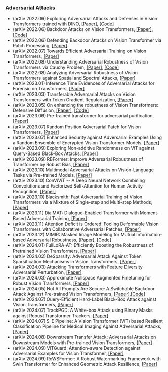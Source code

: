 ### Adversarial Attacks
- (arXiv 2022.06) Exploring Adversarial Attacks and Defenses in Vision Transformers trained with DINO, [[Paper]](https://arxiv.org/pdf/2206.06761.pdf), [[Code]](https://github.com/thobauma/AADefDINO)
- (arXiv 2022.06) Backdoor Attacks on Vision Transformers, [[Paper]](https://arxiv.org/pdf/2206.08477.pdf), [[Code]](https://github.com/UCDvision/backdoor_transformer.git)
- (arXiv 2022.06) Defending Backdoor Attacks on Vision Transformer via Patch Processing, [[Paper]](https://arxiv.org/pdf/2206.12381.pdf)
- (arXiv 2022.07) Towards Efficient Adversarial Training on Vision Transformers, [[Paper]](https://arxiv.org/pdf/2207.10498.pdf)
- (arXiv 2022.08) Understanding Adversarial Robustness of Vision Transformers via Cauchy Problem, [[Paper]](https://arxiv.org/pdf/2208.00906.pdf), [[Code]](https://github.com/TrustAI/ODE4RobustViT)
- (arXiv 2022.08) Analyzing Adversarial Robustness of Vision Transformers against Spatial and Spectral Attacks, [[Paper]](https://arxiv.org/pdf/2208.09602.pdf)
- (arXiv 2023.01) Inference Time Evidences of Adversarial Attacks for Forensic on Transformers, [[Paper]](https://arxiv.org/pdf/2301.13356.pdf)
- (arXiv 2023.03) Transferable Adversarial Attacks on Vision Transformers with Token Gradient Regularization, [[Paper]](https://arxiv.org/pdf/2303.15754.pdf)
- (arXiv 2023.05) On enhancing the robustness of Vision Transformers: Defensive Diffusion, [[Paper]](https://arxiv.org/pdf/2305.08031.pdf), [[Code]](https://github.com/Muhammad-Huzaifaa/Defensive_Diffusion)
- (arXiv 2023.06) Pre-trained transformer for adversarial purification, [[Paper]](https://arxiv.org/pdf/2306.01762.pdf)
- (arXiv 2023.07) Random Position Adversarial Patch for Vision Transformers, [[Paper]](https://arxiv.org/pdf/2307.04066.pdf)
- (arXiv 2023.07) Enhanced Security against Adversarial Examples Using a Random Ensemble of Encrypted Vision Transformer Models, [[Paper]](https://arxiv.org/pdf/2307.13985.pdf)
- (arXiv 2023.09) Exploring Non-additive Randomness on ViT against Query-Based Black-Box Attacks, [[Paper]](https://arxiv.org/pdf/2309.06438.pdf)
- (arXiv 2023.09) RBFormer: Improve Adversarial Robustness of Transformer by Robust Bias, [[Paper]](https://arxiv.org/pdf/2309.13245.pdf)
- (arXiv 2023.10) Multimodal Adversarial Attacks on Vision-Language Tasks via Pre-trained Models, [[Paper]](https://arxiv.org/pdf/2310.04655.pdf)
- (arXiv 2023.10) ConViViT -- A Deep Neural Network Combining Convolutions and Factorized Self-Attention for Human Activity Recognition, [[Paper]](https://arxiv.org/pdf/2310.14416.pdf)
- (arXiv 2023.10) Blacksmith: Fast Adversarial Training of Vision Transformers via a Mixture of Single-step and Multi-step Methods, [[Paper]](https://arxiv.org/pdf/2310.18975.pdf)
- (arXiv 2023.11) DialMAT: Dialogue-Enabled Transformer with Moment-Based Adversarial Training, [[Paper]](https://arxiv.org/pdf/2311.06855.pdf)
- (arXiv 2023.11) Attention Deficit is Ordered! Fooling Deformable Vision Transformers with Collaborative Adversarial Patches, [[Paper]](https://arxiv.org/pdf/2311.12914.pdf)
- (arXiv 2023.12) MIMIR: Masked Image Modeling for Mutual Information-based Adversarial Robustness, [[Paper]](https://arxiv.org/pdf/2312.04960.pdf), [[Code]](https://github.com/xiaoyunxxy/MIMIR)
- (arXiv 2024.01) FullLoRA-AT: Efficiently Boosting the Robustness of Pretrained Vision Transformers, [[Paper]](https://arxiv.org/pdf/2401.01752.pdf)
- (arXiv 2024.02) DeSparsify: Adversarial Attack Against Token Sparsification Mechanisms in Vision Transformers, [[Paper]](https://arxiv.org/pdf/2402.02554.pdf)
- (arXiv 2024.03) Attacking Transformers with Feature Diversity Adversarial Perturbation, [[Paper]](https://arxiv.org/pdf/2403.07942.pdf)
- (arXiv 2024.03) Approximate Nullspace Augmented Finetuning for Robust Vision Transformers, [[Paper]](https://arxiv.org/pdf/2403.10476.pdf)
- (arXiv 2024.05) Not All Prompts Are Secure: A Switchable Backdoor Attack Against Pre-trained Vision Transformers, [[Paper]](https://arxiv.org/pdf/2405.10612.pdf),[[Code]](https://github.com/20000yshust/SWARM)
- (arXiv 2024.07) Query-Efficient Hard-Label Black-Box Attack against Vision Transformers, [[Paper]](https://arxiv.org/pdf/2407.00389.pdf)
- (arXiv 2024.07) TrackPGD: A White-box Attack using Binary Masks against Robust Transformer Trackers, [[Paper]](https://arxiv.org/pdf/2407.03946.pdf)
- (arXiv 2024.07) S-E Pipeline: A Vision Transformer (ViT) based Resilient Classification Pipeline for Medical Imaging Against Adversarial Attacks, [[Paper]](https://arxiv.org/pdf/2407.17587.pdf)
- (arXiv 2024.08) Downstream Transfer Attack: Adversarial Attacks on Downstream Models with Pre-trained Vision Transformers, [[Paper]](https://arxiv.org/pdf/2408.01705.pdf)
- (arXiv 2024.09) ViTGuard: Attention-aware Detection against Adversarial Examples for Vision Transformer, [[Paper]](https://arxiv.org/pdf/2409.13828)
- (arXiv 2024.09) RoWSFormer: A Robust Watermarking Framework with Swin Transformer for Enhanced Geometric Attack Resilience, [[Paper]](https://arxiv.org/pdf/2409.14829)
